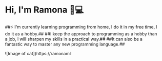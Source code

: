 # Hi, I'm Ramona 👋:computer:


##⚡ I'm currently  learning programming from home, I do it in my free time, I do it as a hobby.##
##I keep the approach to programming as a hobby than a job, I will sharpen my skills in a practical way.##
##It can also be a fantastic way to master any new programming language.##


![Image of cat](https://ramonaml

